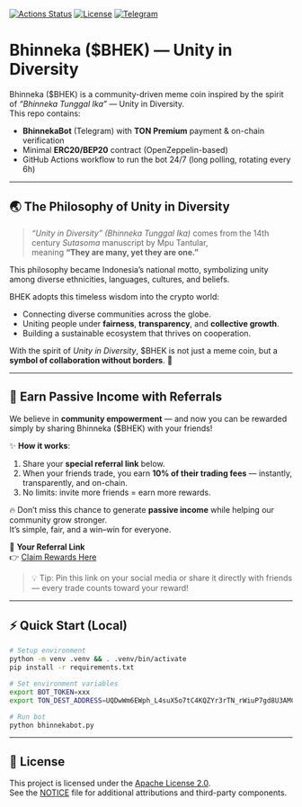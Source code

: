 [![Actions Status](https://img.shields.io/github/actions/workflow/status/EndiHariadi43/Bhinneka/bhinnekabot.yml?branch=main)](https://github.com/EndiHariadi43/Bhinneka/actions/workflows/bhinnekabot.yml)
[![License](https://img.shields.io/badge/License-Apache%202.0-blue.svg)](./LICENSE)
[![Telegram](https://img.shields.io/badge/Telegram-@BHEK_bot-26A5E4?logo=telegram&logoColor=white)](https://t.me/BHEK_bot)

# Bhinneka ($BHEK) — Unity in Diversity

Bhinneka ($BHEK) is a community-driven meme coin inspired by the spirit of *“Bhinneka Tunggal Ika”* — Unity in Diversity.  
This repo contains:
- **BhinnekaBot** (Telegram) with **TON Premium** payment & on-chain verification  
- Minimal **ERC20/BEP20** contract (OpenZeppelin-based)  
- GitHub Actions workflow to run the bot 24/7 (long polling, rotating every 6h)

---

## 🌏 The Philosophy of Unity in Diversity

> *“Unity in Diversity” (Bhinneka Tunggal Ika)* comes from the 14th century *Sutasoma* manuscript by Mpu Tantular,  
> meaning **“They are many, yet they are one.”**  

This philosophy became Indonesia’s national motto, symbolizing unity among diverse ethnicities, languages, cultures, and beliefs.  

BHEK adopts this timeless wisdom into the crypto world:  
- Connecting diverse communities across the globe.  
- Uniting people under **fairness**, **transparency**, and **collective growth**.  
- Building a sustainable ecosystem that thrives on cooperation.  

With the spirit of *Unity in Diversity*, $BHEK is not just a meme coin, but a **symbol of collaboration without borders**. 🚀  

---

## 🚀 Earn Passive Income with Referrals

We believe in **community empowerment** — and now you can be rewarded simply by sharing Bhinneka ($BHEK) with your friends!

✨ **How it works**:  
1. Share your **special referral link** below.  
2. When your friends trade, you earn **10% of their trading fees** — instantly, transparently, and on-chain.  
3. No limits: invite more friends = earn more rewards.

🔥 Don’t miss this chance to generate **passive income** while helping our community grow stronger.  
It’s simple, fair, and a win–win for everyone.

🔗 **Your Referral Link**  
👉 [Claim Rewards Here](https://four.meme/token/0x10bf27e03364b9cb471641893bbe4895dddc4444?code=K3QL9TE2KCHC)

> 💡 Tip: Pin this link on your social media or share it directly with friends — every trade counts toward your reward!

---

## ⚡ Quick Start (Local)

```bash
# Setup environment
python -m venv .venv && . .venv/bin/activate
pip install -r requirements.txt

# Set environment variables
export BOT_TOKEN=xxx
export TON_DEST_ADDRESS=UQDwWm6EWph_L4suX5o7tC4KQZYr3rTN_rWiuP7gd8U3AMC5           # your TON wallet

# Run bot
python bhinnekabot.py
```

---

## 📜 License

This project is licensed under the [Apache License 2.0](./LICENSE).  
See the [NOTICE](./NOTICE) file for additional attributions and third-party components.
